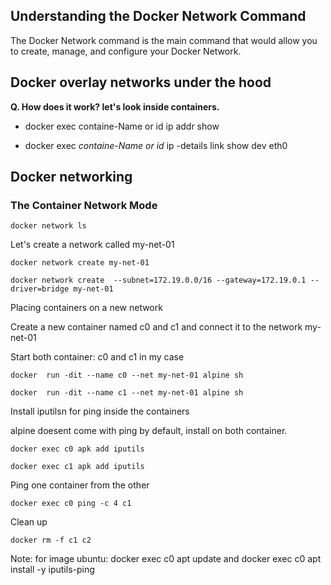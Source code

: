 ## Understanding the Docker Network Command
The Docker Network command is the main command that would allow you to create, manage, and configure your Docker Network. 

## Docker overlay networks under the hood

**Q. How does it work? let's look inside containers.**
- docker exec containe-Name or id ip addr show

- docker exec *containe-Name or id* ip -details link show dev eth0

## Docker networking

### The Container Network Mode

    docker network ls

Let's create a network called my-net-01

    docker network create my-net-01

    docker network create  --subnet=172.19.0.0/16 --gateway=172.19.0.1 --driver=bridge my-net-01

Placing containers on a new network

Create a new container named c0 and c1 and connect it to the network my-net-01

Start both container: c0 and c1 in my case

    docker  run -dit --name c0 --net my-net-01 alpine sh

    docker  run -dit --name c1 --net my-net-01 alpine sh

Install iputilsn for ping inside the containers

alpine doesent come with ping by default, install on both container.

    docker exec c0 apk add iputils

    docker exec c1 apk add iputils

Ping one container from the other

    docker exec c0 ping -c 4 c1

Clean up

    docker rm -f c1 c2


Note: for image ubuntu: docker exec c0 apt update and docker exec c0 apt install -y iputils-ping







